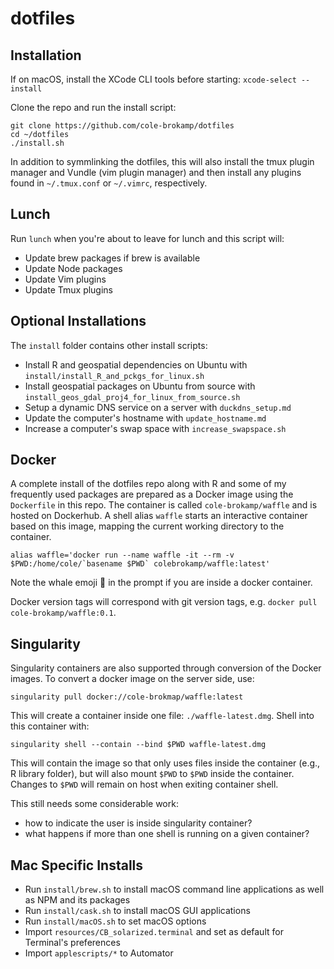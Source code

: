 # dotfiles

## Installation

If on macOS, install the XCode CLI tools before starting: `xcode-select --install`

Clone the repo and run the install script:

```
git clone https://github.com/cole-brokamp/dotfiles
cd ~/dotfiles
./install.sh
```

In addition to symmlinking the dotfiles, this will also install the tmux plugin manager and Vundle (vim plugin manager) and then install any plugins found in `~/.tmux.conf` or `~/.vimrc`, respectively.

## Lunch

Run `lunch` when you're about to leave for lunch and this script will:

- Update brew packages if brew is available
- Update Node packages
- Update Vim plugins
- Update Tmux plugins

## Optional Installations

The `install` folder contains other install scripts:

- Install R and geospatial dependencies on Ubuntu with `install/install_R_and_pckgs_for_linux.sh`
- Install geospatial packages on Ubuntu from source with `install_geos_gdal_proj4_for_linux_from_source.sh`
- Setup a dynamic DNS service on a server with `duckdns_setup.md`
- Update the computer's hostname with `update_hostname.md`
- Increase a computer's swap space with `increase_swapspace.sh`

## Docker

A complete install of the dotfiles repo along with R and some of my frequently used packages are prepared as a Docker image using the `Dockerfile` in this repo. The container is called `cole-brokamp/waffle` and is hosted on Dockerhub. A shell alias `waffle` starts an interactive container based on this image, mapping the current working directory to the container.

```
alias waffle='docker run --name waffle -it --rm -v $PWD:/home/cole/`basename $PWD` colebrokamp/waffle:latest'
```

Note the whale emoji 🐳 in the prompt if you are inside a docker container.

Docker version tags will correspond with git version tags, e.g. `docker pull cole-brokamp/waffle:0.1`.

## Singularity

Singularity containers are also supported through conversion of the Docker images. To convert a docker image on the server side, use:

```
singularity pull docker://cole-brokmap/waffle:latest
```

This will create a container inside one file: `./waffle-latest.dmg`. Shell into this container with:

```
singularity shell --contain --bind $PWD waffle-latest.dmg
```

This will contain the image so that only uses files inside the container (e.g., R library folder), but will also mount `$PWD` to `$PWD` inside the container. Changes to `$PWD` will remain on host when exiting container shell.

This still needs some considerable work:

- how to indicate the user is inside singularity container?
- what happens if more than one shell is running on a given container?

## Mac Specific Installs

- Run `install/brew.sh` to install macOS command line applications as well as NPM and its packages
- Run `install/cask.sh` to install macOS GUI applications
- Run `install/macOS.sh` to set macOS options
- Import `resources/CB_solarized.terminal` and set as default for Terminal's preferences
- Import `applescripts/*` to Automator
